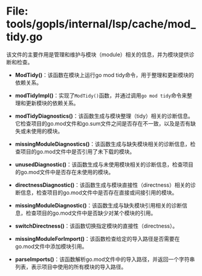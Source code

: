 # File: tools/gopls/internal/lsp/cache/mod_tidy.go

该文件的主要作用是管理和维护与模块（module）相关的信息，并为模块提供诊断和检查。

- **ModTidy()**：该函数在模块上运行go mod tidy命令，用于整理和更新模块的依赖关系。

- **modTidyImpl()**：实现了`ModTidy()`函数，并通过调用`go mod tidy`命令来整理和更新模块的依赖关系。

- **modTidyDiagnostics()**：该函数生成与模块整理（tidy）相关的诊断信息。它检查项目的go.mod文件和go.sum文件之间是否存在不一致，以及是否有缺失或未使用的模块。

- **missingModuleDiagnostics()**：该函数生成与缺失模块相关的诊断信息，检查项目的go.mod文件中是否引用了未下载的模块。

- **unusedDiagnostic()**：该函数生成与未使用模块相关的诊断信息，检查项目的go.mod文件中是否存在未使用的模块。

- **directnessDiagnostic()**：该函数生成与模块直接性（directness）相关的诊断信息，检查项目的go.mod文件中是否存在直接或间接引用的模块。

- **missingModuleDiagnostic()**：该函数生成与缺失模块引用相关的诊断信息，检查项目的go.mod文件中是否缺少对某个模块的引用。

- **switchDirectness()**：该函数切换指定模块的直接性（directness）。

- **missingModuleForImport()**：该函数检查给定的导入路径是否需要在go.mod文件中添加模块引用。

- **parseImports()**：该函数解析go.mod文件中的导入路径，并返回一个字符串列表，表示项目中使用的所有模块的导入路径。

